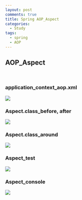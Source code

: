 ```yaml
---
layout: post
comments: true
title: Spring AOP_Aspect
categories: 
  - Study
tags:
  - spring
  - AOP
---
```


<h2>AOP_Aspect</h2><br>

   <h3>application_context_aop.xml</h3>
   <img src="https://user-images.githubusercontent.com/38278723/40572274-a850142a-60e2-11e8-83f4-d5615a5103e7.jpg">
   
   <h3>Aspect.class_before, after</h3>
   <img src="https://user-images.githubusercontent.com/38278723/40572276-c2d0dc58-60e2-11e8-9381-17ef164dcea0.jpg">
   
   <h3>Aspect.class_around</h3>
   <img src="https://user-images.githubusercontent.com/38278723/40572275-bb85209e-60e2-11e8-8ca3-888fa34a6d9d.jpg">

   <h3>Aspect_test</h3>
   <img src="https://user-images.githubusercontent.com/38278723/40572272-8e1ea274-60e2-11e8-8e60-bf2a1e2914f2.PNG">
   
   <h3>Aspect_console</h3>
   <img src="https://user-images.githubusercontent.com/38278723/40572461-f133317c-60e7-11e8-9800-3e513a9cc04e.PNG">
